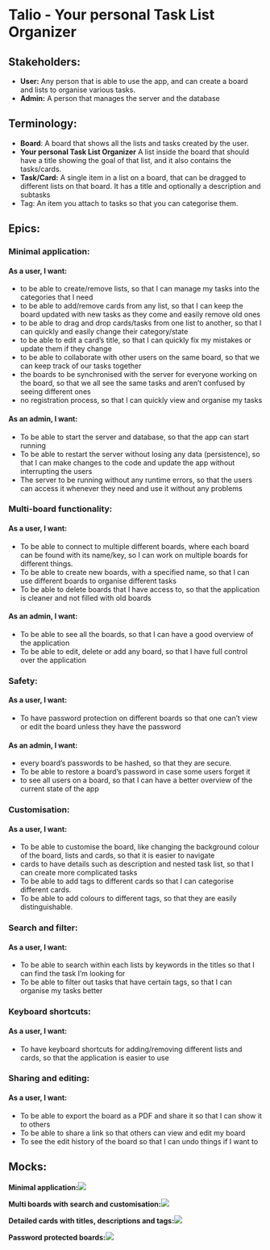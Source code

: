 # Talio - Your personal Task List Organizer

## Stakeholders:

-   **User:** Any person that is able to use the app, and can create a board and lists to organise various tasks.
-   **Admin:** A person that manages the server and the database

## Terminology:

-   **Board**: A board that shows all the lists and tasks created by the user. 
-  **Your personal Task List Organizer** A list inside the board that should have a title showing the goal of that list, and it also contains the tasks/cards. 
-   **Task/Card:** A single item in a list on a board, that can be dragged to different lists on that board. It has a title and optionally a description and subtasks
-   Tag: An item you attach to tasks so that you can categorise them.

## Epics:

### Minimal application:

#### As a user, I want:

-   to be able to create/remove lists, so that I can manage my tasks into the categories that I need
-   to be able to add/remove cards from any list, so that I can keep the board updated with new tasks as they come and easily remove old ones
-   to be able to drag and drop cards/tasks from one list to another, so that I can quickly and easily change their category/state
-   to be able to edit a card’s title, so that I can quickly fix my mistakes or update them if they change
-   to be able to collaborate with other users on the same board, so that we can keep track of our tasks together
-   the boards to be synchronised with the server for everyone working on the board, so that we all see the same tasks and aren’t confused by seeing different ones
-   no registration process, so that I can quickly view and organise my tasks

#### As an admin, I want:

-   To be able to start the server and database, so that the app can start running
-   To be able to restart the server without losing any data (persistence), so that I can make changes to the code and update the app without interrupting the users
-   The server to be running without any runtime errors, so that the users can access it whenever they need and use it without any problems


### Multi-board functionality:

#### As a user, I want:

-   To be able to connect to multiple different boards, where each board can be found with its name/key, so I can work on multiple boards for different things.
-   To be able to create new boards, with a specified name, so that I can use different boards to organise different tasks
-   To be able to delete boards that I have access to, so that the application is cleaner and not filled with old boards

#### As an admin, I want:

-   To be able to see all the boards, so that I can have a good overview of the application
-   To be able to edit, delete or add any board, so that I have full control over the application

  
### Safety:

#### As a user, I want:

-   To have password protection on different boards so that one can’t view or edit the board unless they have the password

#### As an admin, I want:

-   every board’s passwords to be hashed, so that they are secure.
-   To be able to restore a board’s password in case some users forget it
-   to see all users on a board, so that I can have a better overview of the current state of the app

  
### Customisation: 

#### As a user, I want:

-   To be able to customise the board, like changing the background colour of the board, lists and cards, so that it is easier to navigate
-   cards to have details such as description and nested task list, so that I can create more complicated tasks
-   To be able to add tags to different cards so that I can categorise different cards.
-   To be able to add colours to different tags, so that they are easily distinguishable.

  

### Search and filter:

#### As a user, I want:

-   To be able to search within each lists by keywords in the titles so that I can find the task I’m looking for
-   To be able to filter out tasks that have certain tags, so that I can organise my tasks better


### Keyboard shortcuts:

#### As a user, I want:

-   To have keyboard shortcuts for adding/removing different lists and cards, so that the application is easier to use

### Sharing and editing:

#### As a user, I want:

-   To be able to export the board as a PDF and share it so that I can show it to others 
-   To be able to share a link so that others can view and edit my board
-   To see the edit history of the board so that I can undo things if I want to 
  

## Mocks:


**Minimal application:**![](https://lh3.googleusercontent.com/NScC_WxjAJKN1tyzsahjyyQE7gDgWdfgnXR88Z7gIiuLYhJ2NB7hlYmAS-uly089N8lr7Av292XRveHZF3prSgx7d6c1u89375jY_t7qdoDmWv-Y8boi2NbzzovHTeP97LgbDdhrHdPo6sjN50P3oGI)

  

**Multi boards with search and customisation:![](https://lh6.googleusercontent.com/_dXZhd9889m6QEX4KxJqfvosNhMAD63Zyo0KSQDt5JDzKSfiyLIEVDHTC_NrgYZ2ugau1dRJnO3sw1LkRwgmJqfETMwyAaMg7P6miT6qeKrQFreMYekv8xYVhOlcSx6PaTib-LoBjXZ8olgddQBT4wE)**

  

**Detailed cards with titles, descriptions and tags:**![](https://lh4.googleusercontent.com/m__317DJpbU7xwUHLrOfMsBBW0N2V-ZkFR7iQl_xGauBqLGetw2qYYhUO4GJ6htS1-zPwMHGrRDURkhgI0eewdOXmnvNeU5OkUOxeXjleeBcT2KfgS_i0FEJPdStroEljyTA6dIJ6m3Es7O1ciLvipU)

  

**Password protected boards:**![](https://lh5.googleusercontent.com/Y__K_0CzodfkLhNU7j5wULmBkebJEgncgECWi6hjTst9LtQt66fL6u3TGq2nQhD-YLSh7EfKyO-1EjEKgnYQPFS6yh_5Oorjxv2pTopBeCSOIpEJ6Q03yCeqy0GCRLPHe4mlFiY0L9k9IP_lUBTAZCY)

